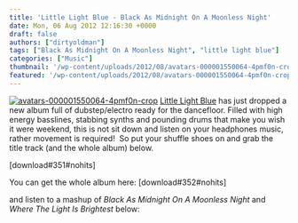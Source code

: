 ```yaml
---
title: 'Little Light Blue - Black As Midnight On A Moonless Night'
date: Mon, 06 Aug 2012 12:16:30 +0000
draft: false
authors: ["dirtyoldman"]
tags: ["Black As Midnight On A Moonless Night", "little light blue"]
categories: ["Music"]
thumbnail: '/wp-content/uploads/2012/08/avatars-000001550064-4pmf0n-crop-150x150.jpg'
featured: '/wp-content/uploads/2012/08/avatars-000001550064-4pmf0n-crop-304x190.jpg'
---
```


[![](/wp-content/uploads/2012/08/avatars-000001550064-4pmf0n-crop.jpg "avatars-000001550064-4pmf0n-crop")](/2012/08/06/little-light-blue-black-as-midnight-on-a-moonless-night/avatars-000001550064-4pmf0n-crop/) [Little Light Blue](https://soundcloud.com/littlelightblue) has just dropped a new album full of dubstep/electro ready for the dancefloor. Filled with high energy basslines, stabbing synths and pounding drums that make you wish it were weekend, this is not sit down and listen on your headphones music, rather movement is required!  So put your shuffle shoes on and grab the title track (and the whole album) below.

\[download#351#nohits\]

You can get the whole album here: \[download#352#nohits\]

and listen to a mashup of _Black As Midnight On A Moonless Night_ and _Where The Light Is Brightest_ below: